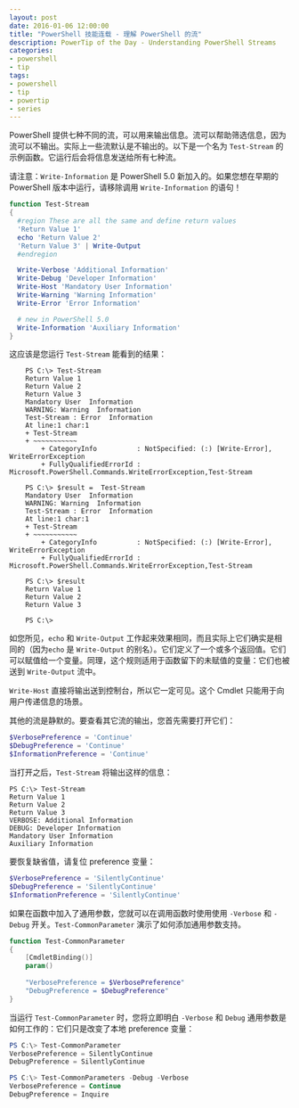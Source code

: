 ```yaml
---
layout: post
date: 2016-01-06 12:00:00
title: "PowerShell 技能连载 - 理解 PowerShell 的流"
description: PowerTip of the Day - Understanding PowerShell Streams
categories:
- powershell
- tip
tags:
- powershell
- tip
- powertip
- series
---
```

PowerShell 提供七种不同的流，可以用来输出信息。流可以帮助筛选信息，因为流可以不输出。实际上一些流默认是不输出的。以下是一个名为 `Test-Stream` 的示例函数。它运行后会将信息发送给所有七种流。

请注意：`Write-Information` 是 PowerShell 5.0 新加入的。如果您想在早期的 PowerShell 版本中运行，请移除调用 `Write-Information` 的语句！

```powershell
function Test-Stream
{
  #region These are all the same and define return values
  'Return Value 1'
  echo 'Return Value 2'
  'Return Value 3' | Write-Output
  #endregion

  Write-Verbose 'Additional Information'
  Write-Debug 'Developer Information'
  Write-Host 'Mandatory User Information'
  Write-Warning 'Warning Information'
  Write-Error 'Error Information'

  # new in PowerShell 5.0
  Write-Information 'Auxiliary Information' 
}
```

这应该是您运行 `Test-Stream` 能看到的结果：

```shell
    PS C:\> Test-Stream
    Return Value 1
    Return Value 2
    Return Value 3
    Mandatory User  Information
    WARNING: Warning  Information
    Test-Stream : Error  Information
    At line:1 char:1
    + Test-Stream
    + ~~~~~~~~~~~
        + CategoryInfo          : NotSpecified: (:) [Write-Error],  WriteErrorException
        + FullyQualifiedErrorId : Microsoft.PowerShell.Commands.WriteErrorException,Test-Stream 
     
    PS C:\> $result =  Test-Stream
    Mandatory User  Information
    WARNING: Warning  Information
    Test-Stream : Error  Information
    At line:1 char:1
    + Test-Stream
    + ~~~~~~~~~~~
        + CategoryInfo          : NotSpecified: (:) [Write-Error],  WriteErrorException
        + FullyQualifiedErrorId :  Microsoft.PowerShell.Commands.WriteErrorException,Test-Stream 
     
    PS C:\> $result
    Return Value 1
    Return Value 2
    Return Value 3
     
    PS C:\>
```

如您所见，`echo` 和 `Write-Output` 工作起来效果相同，而且实际上它们确实是相同的（因为`echo` 是 `Write-Output` 的别名）。它们定义了一个或多个返回值。它们可以赋值给一个变量。同理，这个规则适用于函数留下的未赋值的变量：它们也被送到 `Write-Output` 流中。

`Write-Host` 直接将输出送到控制台，所以它一定可见。这个 Cmdlet 只能用于向用户传递信息的场景。

其他的流是静默的。要查看其它流的输出，您首先需要打开它们：

```powershell
$VerbosePreference = 'Continue'
$DebugPreference = 'Continue'
$InformationPreference = 'Continue'
```

当打开之后，`Test-Stream` 将输出这样的信息：

```shell
PS C:\> Test-Stream
Return Value 1
Return Value 2
Return Value 3
VERBOSE: Additional Information
DEBUG: Developer Information
Mandatory User Information
Auxiliary Information 
```

要恢复缺省值，请复位 preference 变量：

```powershell
$VerbosePreference = 'SilentlyContinue'
$DebugPreference = 'SilentlyContinue'
$InformationPreference = 'SilentlyContinue'
```


如果在函数中加入了通用参数，您就可以在调用函数时使用使用 `-Verbose` 和 `-Debug` 开关。`Test-CommonParameter` 演示了如何添加通用参数支持。

```powershell
function Test-CommonParameter
{
    [CmdletBinding()]
    param()
    
    "VerbosePreference = $VerbosePreference"
    "DebugPreference = $DebugPreference"
}
```

当运行 `Test-CommonParameter` 时，您将立即明白 `-Verbose` 和 `Debug` 通用参数是如何工作的：它们只是改变了本地 preference 变量：

```powershell
PS C:\> Test-CommonParameter
VerbosePreference = SilentlyContinue
DebugPreference = SilentlyContinue

PS C:\> Test-CommonParameters -Debug -Verbose
VerbosePreference = Continue
DebugPreference = Inquire
```

<!--本文国际来源：[Understanding PowerShell Streams](http://community.idera.com/powershell/powertips/b/tips/posts/understanding-powershell-streams)-->
